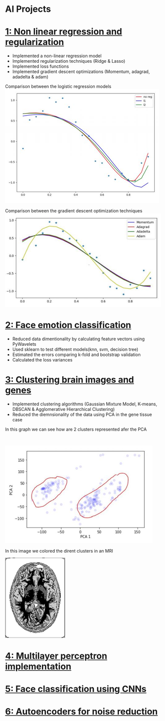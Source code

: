 # AI Projects

# [1: Non linear regression and regularization](https://github.com/Flrotm/Projects/edit/master/AI/py1) 
- Implemented a non-linear regression model
- Implemented regularization techniques (Ridge & Lasso)
- Implemented loss functions
- Implemented gradient descent optimizations (Momentum, adagrad, adadelta & adam)

Comparison between the logistic regression models 
<br />
![Lasso and Ridge](https://github.com/Flrotm/Projects/blob/master/AI/images/reg.JPG)
  
Comparison between the gradient descent optimization techniques 
<br />
![Gradient descent optimization](https://github.com/Flrotm/Projects/blob/master/AI/images/gd.JPG)

# [2: Face emotion classification](https://github.com/Flrotm/Projects/edit/master/AI/py2) 
- Reduced data dimentionality by calculating feature vectors using PyWavelets
- Used sklearn to test different models(knn, svm, decision tree)
- Estimated the errors comparing k-fold and bootstrap validation
- Calculated the loss variances 

# [3: Clustering brain images and genes](https://github.com/Flrotm/Projects/edit/master/AI/py3)
- Implemented clustering algorithms (Gaussian Mixture Model, K-means, DBSCAN & Agglomerative Hierarchical Clustering)
- Reduced the diemnsionality of the data using PCA in the gene tissue case

In this graph we can see how are 2 clusters represented afer the PCA

<br />

![](https://github.com/Flrotm/Projects/blob/master/AI/images/pca.JPG)

In this image we colored the dirent clusters in an MRI

![](https://github.com/Flrotm/Projects/blob/master/AI/images/brain.JPG)
# [4: Multilayer perceptron implementation](https://github.com/Flrotm/Projects/edit/master/AI/py4)

# [5: Face classification using CNNs](https://github.com/Flrotm/Projects/edit/master/AI/py5)

# [6: Autoencoders for noise reduction](https://github.com/Flrotm/Projects/edit/master/AI/py6)

